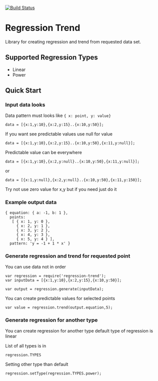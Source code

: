 [![Build Status](https://travis-ci.org/lfirek/regression-trend.svg?branch=master)](https://travis-ci.org/lfirek/regression-trend)
# Regression Trend
Library for creating regression and trend from requested data set.

## Supported Regression Types

* Linear
* Power

## Quick Start

### Input data looks
Data pattern must looks like ``{ x: point, y: value}``

``
data = [{x:1,y:10},{x:2,y:15}..{x:10,y:50}];
``

If you want see predictable values use null for value

``
data = [{x:1,y:10},{x:2,y:15}..{x:10,y:50},{x:11,y:null}];
``

Predictable value can be everywhere

``
data = [{x:1,y:10},{x:2,y:null}..{x:10,y:50},{x:11,y:null}];
``

or

``
data = [{x:1,y:null},{x:2,y:null}..{x:10,y:50},{x:11,y:150}];
``

Try not use zero value for x,y but if you need just do it

### Example output data

````
{ equation: { a: -1, b: 1 },
  points: 
   [ { x: 1, y: 0 },
     { x: 2, y: 1 },
     { x: 3, y: 2 },
     { x: 4, y: 3 },
     { x: 5, y: 4 } ],
  pattern: 'y = -1 + 1 * x' }
````

### Generate regression and trend for requested point

You can use data not in order

````
var regression = require('regression-trend');
var inputData = [{x:1,y:10},{x:2,y:15},{x:10,y:50}];

var output = regression.generate(inputData);
````

You can create predictable values for selected points

``
var value = regression.trend(output.equation,5);
``

### Generate regression for another type

You can create regression for another type default type of regression is linear

List of all types is in

``
regression.TYPES
``

Setting other type than default

``
regression.setType(regression.TYPES.power);
``